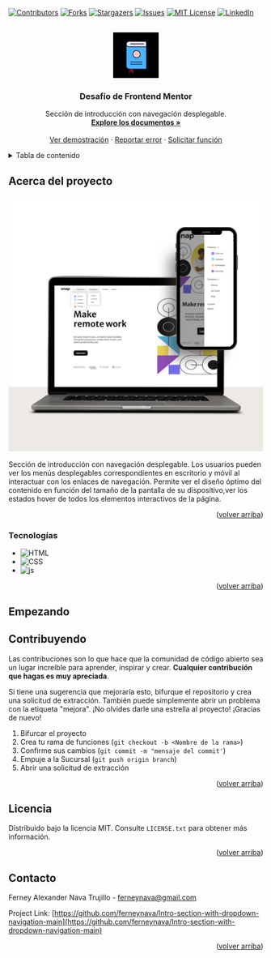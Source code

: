 <a name="volver-arriba"></a>

[![Contributors][contributors-shield]][contributors-url]
[![Forks][forks-shield]][forks-url]
[![Stargazers][stars-shield]][stars-url]
[![Issues][issues-shield]][issues-url]
[![MIT License][license-shield]][license-url]
[![LinkedIn][linkedin-shield]][linkedin-url]



<!-- PROJECT LOGO -->
<br />
<div align="center">
  <a href="https://github.com/ferneynava/Intro-section-with-dropdown-navigation-main">
    <img src="./images/112-book-morph-linealtrans.gif" alt="Logo" width="90" height="90">
  </a>

  <h3 align="center">Desafío de Frontend Mentor</h3>

  <p align="center">
    Sección de introducción con navegación desplegable. 
    <br />
    <a href="https://github.com/ferneynava/Intro-section-with-dropdown-navigation-main"><strong>Explore los documentos »</strong></a>
    <br />
    <br />
    <a href="https://ferneynava.github.io/Intro-section-with-dropdown-navigation-main/">Ver demostración</a>
    ·
    <a href="https://github.com/ferneynava/Intro-section-with-dropdown-navigation-main/issues">Reportar error</a>
    ·
    <a href="https://github.com/ferneynava/Intro-section-with-dropdown-navigation-main/issues">Solicitar función</a>
  </p>
</div>

<details>
  <summary>Tabla de contenido</summary>
  <ol>
    <li>
      <a href="#acerca-del-proyecto">Acerca del proyecto</a>
      <ul>
        <li><a href="#tecnologías">Tecnologías</a></li>
      </ul>
    </li>
    <li>
      <a href="#empezando">Empezando</a>
    </li>
    <li><a href="#contribuyendo">Contribuyendo</a></li>
    <li><a href="#license">Licencia</a></li>
    <li><a href="#contact">Contacto</a></li>
  </ol>
</details>

## Acerca del proyecto

[![Product Name Screen Shot][product-screenshot]](https://ferneynava.github.io/Intro-section-with-dropdown-navigation-main/)

Sección de introducción con navegación desplegable. Los usuarios pueden ver los menús desplegables correspondientes en escritorio y móvil al interactuar con los enlaces de navegación. Permite ver el diseño óptimo del contenido en función del tamaño de la pantalla de su dispositivo,ver los estados hover de todos los elementos interactivos de la página.

<p align="right">(<a href="#volver-arriba">volver arriba</a>)</p>



### Tecnologías

* ![HTML]
* ![CSS]
* ![js]

<p align="right">(<a href="#volver-arriba">volver arriba</a>)</p>

## Empezando

## Contribuyendo

Las contribuciones son lo que hace que la comunidad de código abierto sea un lugar increíble para aprender, inspirar y crear. **Cualquier contribución que hagas es muy apreciada**.

Si tiene una sugerencia que mejoraría esto, bifurque el repositorio y crea una solicitud de extracción. También puede simplemente abrir un problema con la etiqueta "mejora". ¡No olvides darle una estrella al proyecto! ¡Gracias de nuevo!

1. Bifurcar el proyecto
2. Crea tu rama de funciones (`git checkout -b <Nombre de la rama>`)
3. Confirme sus cambios (`git commit -m "mensaje del commit'`)
4. Empuje a la Sucursal (`git push origin branch`)
5. Abrir una solicitud de extracción

<p align="right">(<a href="#volver-arriba">volver arriba</a>)</p>

## Licencia

Distribuido bajo la licencia MIT. Consulte `LICENSE.txt` para obtener más información.

<p align="right">(<a href="#volver-arriba">volver arriba</a>)</p>

## Contacto

Ferney Alexander Nava Trujillo - ferneynava@gmail.com

Project Link: [https://github.com/ferneynava/Intro-section-with-dropdown-navigation-main](https://github.com/ferneynava/Intro-section-with-dropdown-navigation-main)

<p align="right">(<a href="#volver-arriba">volver arriba</a>)</p>

<!-- MARKDOWN LINKS & IMAGES -->
<!-- https://www.markdownguide.org/basic-syntax/#reference-style-links -->
[contributors-shield]: https://img.shields.io/github/contributors/ferneynava/Intro-section-with-dropdown-navigation-main.svg?style=for-the-badge
[contributors-url]: https://github.com/ferneynava/Intro-section-with-dropdown-navigation-main/graphs/contributors
[forks-shield]: https://img.shields.io/github/forks/ferneynava/Intro-section-with-dropdown-navigation-main.svg?style=for-the-badge
[forks-url]: https://github.com/ferneynava/Intro-section-with-dropdown-navigation-main/network/members
[stars-shield]: https://img.shields.io/github/stars/ferneynava/Intro-section-with-dropdown-navigation-main.svg?style=for-the-badge
[stars-url]: https://github.com/ferneynava/Intro-section-with-dropdown-navigation-main/stargazers
[issues-shield]: https://img.shields.io/github/issues/ferneynava/Intro-section-with-dropdown-navigation-main.svg?style=for-the-badge
[issues-url]: https://github.com/ferneynava/Intro-section-with-dropdown-navigation-main/issues
[license-shield]: https://img.shields.io/github/license/ferneynava/Intro-section-with-dropdown-navigation-main.svg?style=for-the-badge
[license-url]: https://github.com/ferneynava/Intro-section-with-dropdown-navigation-main/blob/master/LICENSE.txt
[linkedin-shield]: https://img.shields.io/badge/-LinkedIn-black.svg?style=for-the-badge&logo=linkedin&colorB=555
[linkedin-url]: https://www.linkedin.com/in/ferney-alexander-nava-trujillo-0478a8118/
[product-screenshot]: images/Minimalist%20Website%20Launch%20Computer%20Mockup%20Instagram%20Post.png
[HTML]: https://img.shields.io/badge/HTML5-E34F26?style=for-the-badge&logo=html5&logoColor=white
[CSS]: https://img.shields.io/badge/CSS3-1572B6?style=for-the-badge&logo=css3&logoColor=white
[js]: https://img.shields.io/badge/JavaScript-323330?style=for-the-badge&logo=javascript&logoColor=F7DF1E